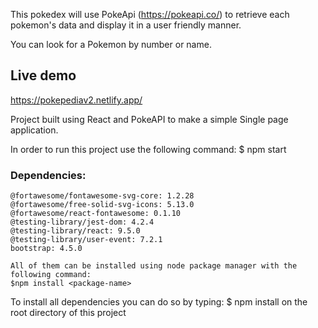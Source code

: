 This pokedex will use PokeApi (https://pokeapi.co/) to retrieve each pokemon's data and display it in a user friendly manner.

You can look for a Pokemon by number or name.

 ## Live demo
   https://pokepediav2.netlify.app/


Project built using React and PokeAPI to make a simple Single page application.

In order to run this project use the following command: 
$ npm start


### Dependencies: 
    @fortawesome/fontawesome-svg-core: 1.2.28
    @fortawesome/free-solid-svg-icons: 5.13.0
    @fortawesome/react-fontawesome: 0.1.10
    @testing-library/jest-dom: 4.2.4
    @testing-library/react: 9.5.0
    @testing-library/user-event: 7.2.1
    bootstrap: 4.5.0

    All of them can be installed using node package manager with the following command:
    $npm install <package-name>

To install all dependencies you can do so by typing:
$ npm install
on the root directory of this project
